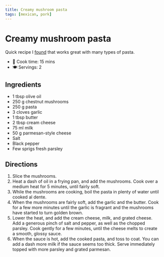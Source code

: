 ```yaml
---
title: Creamy mushroom pasta
tags: [mexican, pork]
---
```


# Creamy mushroom pasta
Quick recipe I [found](https://www.reddit.com/r/15minutefood/comments/f38xar/creamy_garlic_mushroom_tagliatelle/fhh65s8/) that works great with many types of pasta.
 
- 🍳 Cook time: 15 mins
- 🍽️ Servings: 2

## Ingredients

- 1 tbsp olive oil
- 250 g chestnut mushrooms
- 250 g pasta
- 3 cloves garlic
- 1 tbsp butter
- 2 tbsp cream cheese
- 75 ml milk
- 50 g parmesan-style cheese
- Salt
- Black pepper
- Few sprigs fresh parsley

## Directions

1. Slice the mushrooms.
2. Heat a dash of oil in a frying pan, and add the mushrooms. Cook over a medium heat for 5 minutes, until fairly soft.
3. While the mushrooms are cooking, boil the pasta in plenty of water until cooked al dente.
4. When the mushrooms are fairly soft, add the garlic and the butter. Cook for a few more minutes until the garlic is fragrant and the mushrooms have started to turn golden brown.
5. Lower the heat, and add the cream cheese, milk, and grated cheese. Add a generous pinch of salt and pepper, as well as the chopped parsley. Cook gently for a few minutes, until the cheese melts to create a smooth, glossy sauce.
6. When the sauce is hot, add the cooked pasta, and toss to coat. You can add a dash more milk if the sauce seems too thick. Serve immediately topped with more parsley and grated parmesan.
